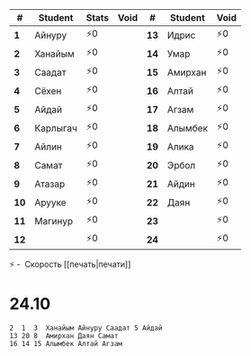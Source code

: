 
| #       | Student  | Stats    | Void | #       | Student | Void    |
| ---     | -------- | -----    | ---- | ---     | ------- | ----    |
| **1**   | Айнуру   | ⚡$0$     |      | **13**  | Идрис   | ⚡$0$    |
| **2**   | Ханайым  | ⚡$0$     |      | **14**  | Умар    | ⚡$0$    |
| **3**   | Саадат   | ⚡$0$     |      | **15**  | Амирхан | ⚡$0$    |
| **4**   | Сёхен    | ⚡$0$     |      | **16**  | Алтай   | ⚡$0$    |
| **5**   | Айдай    | ⚡$0$     |      | **17**  | Агзам   | ⚡$0$    |
| **6**   | Карлыгач | ⚡$0$     |      | **18**  | Алымбек | ⚡$0$    |
| **7**   | Айлин    | ⚡$0$     |      | **19**  | Алика   | ⚡$0$    |
| **8**   | Самат    | ⚡$0$     |      | **20**  | Эрбол   | ⚡$0$    |
| **9**   | Атазар   | ⚡$0$     |      | **21**  | Айдин   | ⚡$0$    |
| **10**  | Арууке   | ⚡$0$     |      | **22**  | Даян    | ⚡$0$    |
| **11**  | Магинур  | ⚡$0$     |      | **23**  |         | ⚡$0$    |
| **12**  |          | ⚡$0$     |      | **24**  |         | ⚡$0$    |

⚡ -  Скорость [[печать|печати]] 

# 24.10
```
2  1  3  Ханайым Айнуру Саадат 5 Айдай
13 20 8  Амирхан Даян Самат
16 14 15 Алымбек Алтай Агзам
```